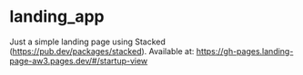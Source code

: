 # landing_app

Just a simple landing page using Stacked (https://pub.dev/packages/stacked).
Available at: https://gh-pages.landing-page-aw3.pages.dev/#/startup-view
